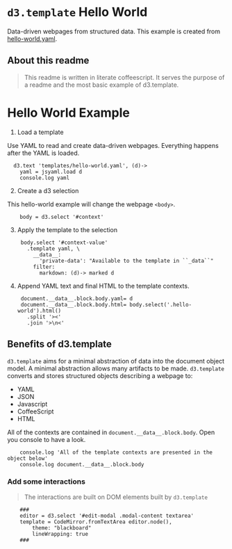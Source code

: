 # ``d3.template`` Hello World

Data-driven webpages from structured data.  This example is created from [hello-world.yaml](templates/hello-world.yaml).

## About this readme

> This readme is written in literate coffeescript.  It serves the purpose of a readme 
and the most basic example of d3.template.

# Hello World Example

1. Load a template

  Use YAML to read and create data-driven webpages.  Everything happens after the YAML is loaded.
      
      d3.text 'templates/hello-world.yaml', (d)->
        yaml = jsyaml.load d
        console.log yaml

2. Create a d3 selection

  This hello-world example will change the webpage ``<body>``.
    
        body = d3.select '#context'
  
3. Apply the template to the selection

        body.select '#context-value'
          .template yaml, \
            __data__: 
              'private-data': "Available to the template in ``_data``"
            filter:
              markdown: (d)-> marked d
        
4. Append YAML text and final HTML to the template contexts.
        
        document.__data__.block.body.yaml= d
        document.__data__.block.body.html= body.select('.hello-world').html()
          .split '><'
          .join '>\n<'          
          
## Benefits of d3.template

``d3.template`` aims for a minimal abstraction of data into the document object model.  A minimal abstraction
allows many artifacts to be made.  ``d3.template`` converts and stores structured objects describing a webpage to:

* YAML
* JSON
* Javascript
* CoffeeScript
* HTML

All of the contexts are contained in ``document.__data__.block.body``.  Open you console to have a look.

        console.log 'All of the template contexts are presented in the object below'
        console.log document.__data__.block.body

### Add some interactions

> The interactions are built on DOM elements built by ``d3.template``

        
        ###
        editor = d3.select '#edit-modal .modal-content textarea'
        template = CodeMirror.fromTextArea editor.node(), 
            theme: "blackboard"
            lineWrapping: true
        ###


